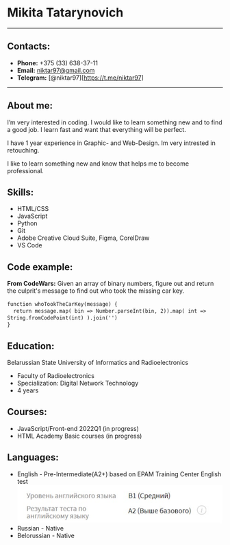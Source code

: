 # Mikita Tatarynovich

***

## Contacts:

* **Phone:** +375 (33) 638-37-11
* **Email:** niktar97@gmail.com
* **Telegram:** [@niktar97][https://t.me/niktar97]

***

## About me:

I’m very interested in coding. I would like to learn something new and to find a good job. I learn fast and want that everything will be perfect.

I have 1 year experience in Graphic- and Web-Design. Im very intrested in retouching.

I like to learn something new and know that helps me to become professional.

## Skills:

* HTML/CSS
* JavaScript
* Python
* Git
* Adobe Creative Cloud Suite, Figma, CorelDraw
* VS Code

## Code example:

**From CodeWars:** Given an array of binary numbers, figure out and return the culprit's message to find out who took the missing car key.

```
function whoTookTheCarKey(message) {
  return message.map( bin => Number.parseInt(bin, 2)).map( int => String.fromCodePoint(int) ).join('')
}
```

## Education:

Belarussian State University of Informatics and Radioelectronics
* Faculty of Radioelectronics
* Specialization: Digital Network Technology
* 4 years

## Courses:

* JavaScript/Front-end 2022Q1 (in progress)
* HTML Academy Basic courses (in progress)

## Languages:

* English - Pre-Intermediate(A2+) based on EPAM Training Center English test
![english-level](/img/english.jpg)
* Russian - Native
* Belorussian - Native